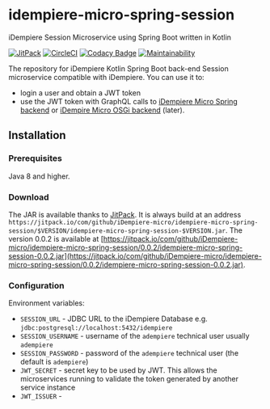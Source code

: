 # idempiere-micro-spring-session
iDempiere Session Microservice using Spring Boot written in Kotlin

[![JitPack](https://jitpack.io/v/iDempiere-micro/idempiere-micro-spring-session.svg)](https://jitpack.io/#iDempiere-micro/idempiere-micro-spring-session)
[![CircleCI](https://circleci.com/gh/iDempiere-micro/idempiere-micro-spring-session/tree/master.svg?style=svg)](https://circleci.com/gh/iDempiere-micro/idempiere-micro-spring-session/tree/master)
[![Codacy Badge](https://api.codacy.com/project/badge/Grade/e28cb867117649aaa83da8dd3130c37e)](https://www.codacy.com/app/davidpodhola/idempiere-micro-spring-session?utm_source=github.com&amp;utm_medium=referral&amp;utm_content=iDempiere-micro/idempiere-micro-spring-session&amp;utm_campaign=Badge_Grade)
[![Maintainability](https://api.codeclimate.com/v1/badges/6cdebdc799bca7a46086/maintainability)](https://codeclimate.com/github/iDempiere-micro/idempiere-micro-spring-session/maintainability)

The repository for iDempiere Kotlin Spring Boot back-end Session microservice compatible with iDempiere.
You can use it to:

-   login a user and obtain a JWT token
-   use the JWT token with GraphQL calls to [iDempiere Micro Spring backend](https://github.com/iDempiere-micro/idempiere-micro-spring) or [iDempire Micro OSGi backend](https://github.com/iDempiere-micro/idempiere-micro) (later).

## Installation
### Prerequisites
Java 8 and higher.

### Download
The JAR is available thanks to 
[JitPack](https://jitpack.io/#iDempiere-micro/idempiere-micro-spring-session). It is always build at an address `https://jitpack.io/com/github/iDempiere-micro/idempiere-micro-spring-session/$VERSION/idempiere-micro-spring-session-$VERSION.jar`. The version 0.0.2 is available at [https://jitpack.io/com/github/iDempiere-micro/idempiere-micro-spring-session/0.0.2/idempiere-micro-spring-session-0.0.2.jar](https://jitpack.io/com/github/iDempiere-micro/idempiere-micro-spring-session/0.0.2/idempiere-micro-spring-session-0.0.2.jar).

### Configuration
Environment variables:

-   `SESSION_URL` - JDBC URL to the iDempiere Database e.g. `jdbc:postgresql://localhost:5432/idempiere`
-   `SESSION_USERNAME` - username of the `adempiere` technical user usually `adempiere`
-   `SESSION_PASSWORD` - password of the `adempiere` technical user (the default is `adempiere`)
-   `JWT_SECRET` - secret key to be used by JWT. This allows the microservices running to validate the token generated by another service instance
-   `JWT_ISSUER` - 
